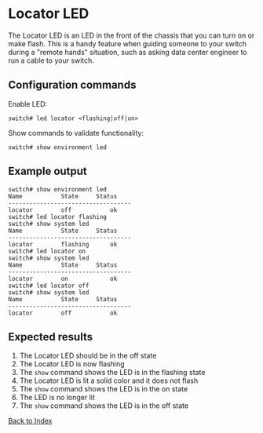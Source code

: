 # Locator LED

The Locator LED is an LED in the front of the chassis that you can turn on or make flash. This is a handy feature when guiding someone to your switch during a "remote hands" situation, such as asking data center engineer to run a cable to your switch.

## Configuration commands

Enable LED:

```text
switch# led locator <flashing|off|on>
```

Show commands to validate functionality:

```text
switch# show environment led
```

## Example output

```text
switch# show environment led
Name           State     Status
-----------------------------------
locator        off           ok
switch# led locator flashing
switch# show system led
Name           State     Status
-----------------------------------
locator        flashing      ok
switch# led locator on
switch# show system led
Name           State     Status
-----------------------------------
locator        on            ok
switch# led locator off
switch# show system led
Name           State     Status
-----------------------------------
locator        off           ok
```

## Expected results

1. The Locator LED should be in the off state
2. The Locator LED is now flashing
3. The `show` command shows the LED is in the flashing state
4. The Locator LED is lit a solid color and it does not flash
5. The `show` command shows the LED is in the on state
6. The LED is no longer lit
7. The `show` command shows the LED is in the off state

[Back to Index](../index.md)
